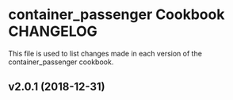 # container_passenger Cookbook CHANGELOG

This file is used to list changes made in each version of the container_passenger cookbook.

## v2.0.1 (2018-12-31)
